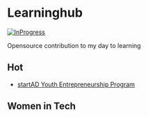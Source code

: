 # Learninghub


[![InProgress](https://img.shields.io/badge/%F0%9F%9A%80-in--progress-yellow?style=flat-square)]()


Opensource contribution to my day to learning  



## Hot
- [startAD Youth Entrepreneurship Program](https://share.hsforms.com/18Z_fsI-dSQq3CcCwwO2JKQ335f1)


## Women in Tech
